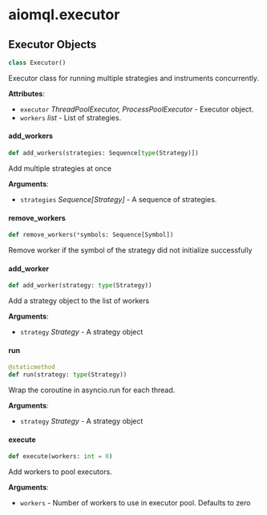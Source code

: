 <a id="aiomql.executor"></a>

# aiomql.executor

<a id="aiomql.executor.Executor"></a>

## Executor Objects

```python
class Executor()
```

Executor class for running multiple strategies and instruments concurrently.

**Attributes**:

- `executor` _ThreadPoolExecutor, ProcessPoolExecutor_ - Executor object.
- `workers` _list_ - List of strategies.

<a id="aiomql.executor.Executor.add_workers"></a>

#### add\_workers

```python
def add_workers(strategies: Sequence[type(Strategy)])
```

Add multiple strategies at once

**Arguments**:

- `strategies` _Sequence[Strategy]_ - A sequence of strategies.
  

<a id="aiomql.executor.Executor.remove_workers"></a>

#### remove\_workers

```python
def remove_workers(*symbols: Sequence[Symbol])
```

Remove worker if the symbol of the strategy did not initialize successfully

<a id="aiomql.executor.Executor.add_worker"></a>

#### add\_worker

```python
def add_worker(strategy: type(Strategy))
```

Add a strategy object to the list of workers

**Arguments**:

- `strategy` _Strategy_ - A strategy object
  

<a id="aiomql.executor.Executor.run"></a>

#### run

```python
@staticmethod
def run(strategy: type(Strategy))
```

Wrap the coroutine in asyncio.run for each thread.

**Arguments**:

- `strategy` _Strategy_ - A strategy object
  

<a id="aiomql.executor.Executor.execute"></a>

#### execute

```python
def execute(workers: int = 0)
```

Add workers to pool executors.

**Arguments**:

- `workers` - Number of workers to use in executor pool. Defaults to zero
  

